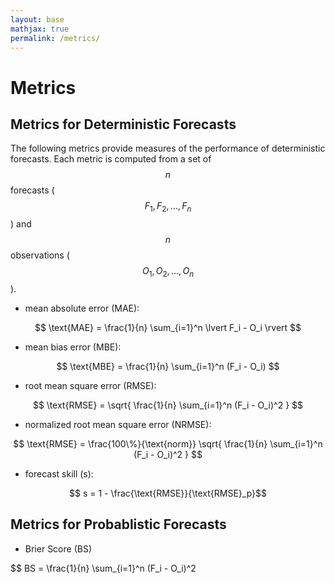 ```yaml
---
layout: base
mathjax: true
permalink: /metrics/
---
```


# Metrics


## Metrics for Deterministic Forecasts

The following metrics provide measures of the performance of deterministic forecasts. Each metric is computed from a set of $$ n $$ forecasts ($$ F_1, F_2, \dots, F_n $$) and $$ n $$ observations ($$ O_1, O_2, \dots, O_n $$).


- mean absolute error (MAE):

$$ \text{MAE} = \frac{1}{n} \sum_{i=1}^n  \lvert F_i - O_i \rvert $$


- mean bias error (MBE):

$$ \text{MBE} = \frac{1}{n} \sum_{i=1}^n (F_i - O_i) $$


- root mean square error (RMSE):

$$ \text{RMSE} = \sqrt{ \frac{1}{n} \sum_{i=1}^n (F_i - O_i)^2 } $$


- normalized root mean square error (NRMSE):

$$ \text{RMSE} = \frac{100\%}{\text{norm}} \sqrt{ \frac{1}{n} \sum_{i=1}^n (F_i - O_i)^2 } $$


- forecast skill (s):

$$ s = 1 - \frac{\text{RMSE}}{\text{RMSE}_p}$$


## Metrics for Probablistic Forecasts

- Brier Score (BS)

$$ BS = \frac{1}{n} \sum_{i=1}^n (F_i - O_i)^2
